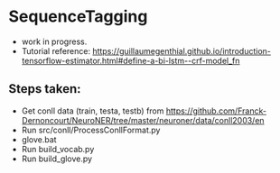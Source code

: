 # SequenceTagging
- work in progress. 
- Tutorial reference: https://guillaumegenthial.github.io/introduction-tensorflow-estimator.html#define-a-bi-lstm--crf-model_fn

## Steps taken:
- Get conll data (train, testa, testb) from https://github.com/Franck-Dernoncourt/NeuroNER/tree/master/neuroner/data/conll2003/en
- Run src/conll/ProcessConllFormat.py
- glove.bat
- Run build_vocab.py
- Run build_glove.py